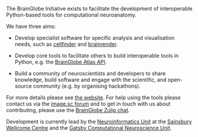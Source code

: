The BrainGlobe Initiative exists to facilitate the development of interoperable
Python-based tools for computational neuroanatomy.

We have three aims:

- Develop specialist software for specific analysis and visualisation needs,
  such as [cellfinder](https://github.com/brainglobe/cellfinder) and
  [brainrender](https://github.com/brainglobe/brainrender).

- Develop core tools to facilitate others to build interoperable tools in Python, e.g. the
  [BrainGlobe Atlas API](https://github.com/brainglobe/bg-atlasapi).

- Build a community of neuroscientists and developers to share knowledge, build software and engage
  with the scientific, and open-source community (e.g. by organising hackathons).

For more details please see [the website](https://brainglobe.info). For help using the tools please contact us via the [image.sc forum](https://forum.image.sc/tag/brainglobe) and to get in touch with us about contributing, please use the [BrainGlobe Zulip chat](https://brainglobe.zulipchat.com/).

Development is currently lead by the [Neuroinformatics Unit](https://github.com/neuroinformatics-unit) at the [Sainsbury Wellcome Centre](https://www.sainsburywellcome.org/web/) and the [Gatsby Computational Neuroscience Unit](https://www.ucl.ac.uk/gatsby/gatsby-computational-neuroscience-unit).
